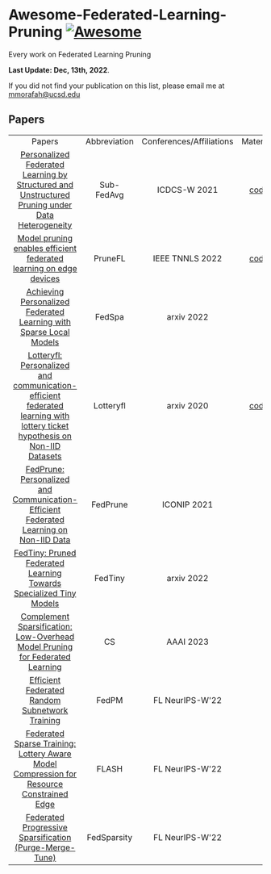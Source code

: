 # Awesome-Federated-Learning-Pruning [![Awesome](https://awesome.re/badge.svg)](https://awesome.re)
Every work on Federated Learning Pruning

<strong>Last Update: Dec, 13th, 2022</strong>.	

If you did not find your publication on this list, please email me at mmorafah@ucsd.edu 

## Papers

<table border=0 cellpadding=0 cellspacing=0 >
    <col width="60%" style='mso-width-source:userset;mso-width-alt:6848;width:161pt'>
	<col width="5%" style='mso-width-source:userset;mso-width-alt:26080;width:611pt'>
	<col width="30%" style='mso-width-source:userset;mso-width-alt:10944;width:257pt'>
	<col width="5%" style='mso-width-source:userset;mso-width-alt:4032;width:95pt'>
	<tr height=19 style='height:14.25pt'>
		<td height=19 class=xl6519452 width="60%" align="center">Papers</td>
		<td class=xl6519452 width="5%" align="center">Abbreviation</td>
		<td class=xl6519452 width="30%" align="center">Conferences/Affiliations</td>
		<td class=xl6519452 width="5%" align="center">Materials</td>
	</tr>	
    <tr height=19 style='height:14.15pt'>
		<td height=19 class=xl6519452 style='height:14.25pt' align="center"><a href="https://ieeexplore.ieee.org/abstract/document/9545941">Personalized Federated Learning by Structured and Unstructured Pruning under Data Heterogeneity</a></td>
		<td class=xl6519452 align="center">Sub-FedAvg</td>
        <td class=xl6519452 align="center">ICDCS-W 2021</td>
		<td class=xl6519452 align="center"><a href="https://github.com/MMorafah/Sub-FedAvg">code</a></td>
	</tr>
    <tr height=19 style='height:14.15pt'>
		<td height=19 class=xl6519452 style='height:14.25pt' align="center"><a href="https://arxiv.org/abs/1909.12326">Model pruning enables efficient federated learning on edge devices</a></td>
		<td class=xl6519452 align="center">PruneFL</td>
        <td class=xl6519452 align="center">IEEE TNNLS 2022</td>
		<td class=xl6519452 align="center"><a href="https://github.com/jiangyuang/PruneFL">code</a></td>
	</tr>
    <tr height=19 style='height:14.15pt'>
		<td height=19 class=xl6519452 style='height:14.25pt' align="center"><a href="https://arxiv.org/pdf/2201.11380.pdf">Achieving Personalized Federated Learning with Sparse Local Models</a></td>
		<td class=xl6519452 align="center">FedSpa</td>
        <td class=xl6519452 align="center">arxiv 2022</td>
		<td class=xl6519452 align="center"></td>
	</tr>
    <tr height=19 style='height:14.15pt'>
		<td height=19 class=xl6519452 style='height:14.25pt' align="center"><a href="https://arxiv.org/pdf/2201.11380.pdf">Lotteryfl: Personalized and communication-efficient federated learning with lottery ticket hypothesis on Non-IID Datasets</a></td>
		<td class=xl6519452 align="center">Lotteryfl</td>
        <td class=xl6519452 align="center">arxiv 2020</td>
	    <td class=xl6519452 align="center"><a href="https://github.com/charleslipku/LotteryFL">code</a></td>
	</tr>
    <tr height=19 style='height:14.15pt'>
		<td height=19 class=xl6519452 style='height:14.25pt' align="center"><a href="https://link.springer.com/chapter/10.1007/978-3-030-92307-5_50">FedPrune: Personalized and Communication-Efficient Federated Learning on Non-IID Data</a></td>
		<td class=xl6519452 align="center">FedPrune</td>
        <td class=xl6519452 align="center">ICONIP 2021</td>
		<td class=xl6519452 align="center"></td>
	</tr>
    <tr height=19 style='height:14.15pt'>
		<td height=19 class=xl6519452 style='height:14.25pt' align="center"><a href="https://arxiv.org/abs/2212.01977">FedTiny: Pruned Federated Learning Towards Specialized Tiny Models</a></td>
		<td class=xl6519452 align="center">FedTiny</td>
        <td class=xl6519452 align="center">arxiv 2022</td>
		<td class=xl6519452 align="center"></td>
	</tr>
    <tr height=19 style='height:14.15pt'>
		<td height=19 class=xl6519452 style='height:14.25pt' align="center"><a href="https://arxiv.org/abs/2212.01977">Complement Sparsification: Low-Overhead Model Pruning for Federated Learning</a></td>
		<td class=xl6519452 align="center">CS</td>
        <td class=xl6519452 align="center">AAAI 2023</td>
		<td class=xl6519452 align="center"></td>
	</tr>
    <tr height=19 style='height:14.15pt'>
		<td height=19 class=xl6519452 style='height:14.25pt' align="center"><a href="https://openreview.net/forum?id=YZIVv_37y2z">Efficient Federated Random Subnetwork Training</a></td>
		<td class=xl6519452 align="center">FedPM</td>
        <td class=xl6519452 align="center">FL NeurIPS-W'22</td>
		<td class=xl6519452 align="center"></td>
	</tr>
    <tr height=19 style='height:14.15pt'>
		<td height=19 class=xl6519452 style='height:14.25pt' align="center"><a href="https://openreview.net/pdf?id=XEQSP1zL2gx">Federated Sparse Training: Lottery Aware Model Compression for Resource Constrained Edge</a></td>
		<td class=xl6519452 align="center">FLASH</td>
        <td class=xl6519452 align="center">FL NeurIPS-W'22</td>
		<td class=xl6519452 align="center"></td>
	</tr>
    <tr height=19 style='height:14.15pt'>
		<td height=19 class=xl6519452 style='height:14.25pt' align="center"><a href="https://openreview.net/forum?id=YZIVv_37y2z">Federated Progressive Sparsification (Purge-Merge-Tune)</a></td>
		<td class=xl6519452 align="center">FedSparsity</td>
        <td class=xl6519452 align="center">FL NeurIPS-W'22</td>
		<td class=xl6519452 align="center"></td>
	</tr>
	
</table>
